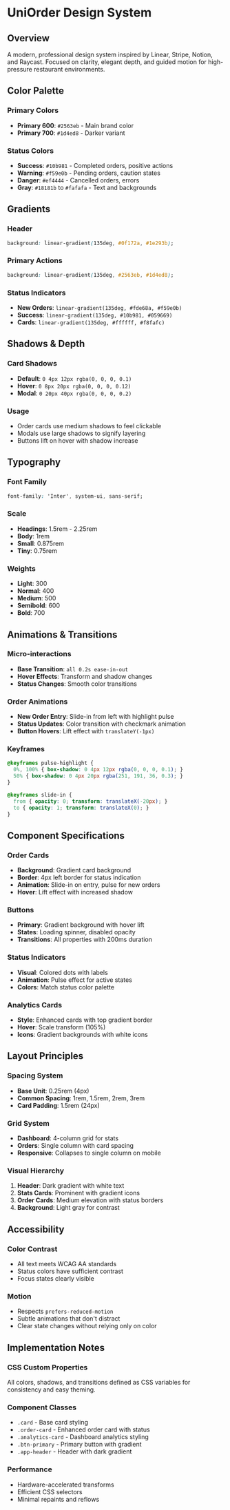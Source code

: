 # UniOrder Design System

## Overview
A modern, professional design system inspired by Linear, Stripe, Notion, and Raycast. Focused on clarity, elegant depth, and guided motion for high-pressure restaurant environments.

## Color Palette

### Primary Colors
- **Primary 600**: `#2563eb` - Main brand color
- **Primary 700**: `#1d4ed8` - Darker variant

### Status Colors
- **Success**: `#10b981` - Completed orders, positive actions
- **Warning**: `#f59e0b` - Pending orders, caution states
- **Danger**: `#ef4444` - Cancelled orders, errors
- **Gray**: `#18181b` to `#fafafa` - Text and backgrounds

## Gradients

### Header
```css
background: linear-gradient(135deg, #0f172a, #1e293b);
```

### Primary Actions
```css
background: linear-gradient(135deg, #2563eb, #1d4ed8);
```

### Status Indicators
- **New Orders**: `linear-gradient(135deg, #fde68a, #f59e0b)`
- **Success**: `linear-gradient(135deg, #10b981, #059669)`
- **Cards**: `linear-gradient(135deg, #ffffff, #f8fafc)`

## Shadows & Depth

### Card Shadows
- **Default**: `0 4px 12px rgba(0, 0, 0, 0.1)`
- **Hover**: `0 8px 20px rgba(0, 0, 0, 0.12)`
- **Modal**: `0 20px 40px rgba(0, 0, 0, 0.2)`

### Usage
- Order cards use medium shadows to feel clickable
- Modals use large shadows to signify layering
- Buttons lift on hover with shadow increase

## Typography

### Font Family
```css
font-family: 'Inter', system-ui, sans-serif;
```

### Scale
- **Headings**: 1.5rem - 2.25rem
- **Body**: 1rem
- **Small**: 0.875rem
- **Tiny**: 0.75rem

### Weights
- **Light**: 300
- **Normal**: 400
- **Medium**: 500
- **Semibold**: 600
- **Bold**: 700

## Animations & Transitions

### Micro-interactions
- **Base Transition**: `all 0.2s ease-in-out`
- **Hover Effects**: Transform and shadow changes
- **Status Changes**: Smooth color transitions

### Order Animations
- **New Order Entry**: Slide-in from left with highlight pulse
- **Status Updates**: Color transition with checkmark animation
- **Button Hovers**: Lift effect with `translateY(-1px)`

### Keyframes
```css
@keyframes pulse-highlight {
  0%, 100% { box-shadow: 0 4px 12px rgba(0, 0, 0, 0.1); }
  50% { box-shadow: 0 4px 20px rgba(251, 191, 36, 0.3); }
}

@keyframes slide-in {
  from { opacity: 0; transform: translateX(-20px); }
  to { opacity: 1; transform: translateX(0); }
}
```

## Component Specifications

### Order Cards
- **Background**: Gradient card background
- **Border**: 4px left border for status indication
- **Animation**: Slide-in on entry, pulse for new orders
- **Hover**: Lift effect with increased shadow

### Buttons
- **Primary**: Gradient background with hover lift
- **States**: Loading spinner, disabled opacity
- **Transitions**: All properties with 200ms duration

### Status Indicators
- **Visual**: Colored dots with labels
- **Animation**: Pulse effect for active states
- **Colors**: Match status color palette

### Analytics Cards
- **Style**: Enhanced cards with top gradient border
- **Hover**: Scale transform (105%)
- **Icons**: Gradient backgrounds with white icons

## Layout Principles

### Spacing System
- **Base Unit**: 0.25rem (4px)
- **Common Spacing**: 1rem, 1.5rem, 2rem, 3rem
- **Card Padding**: 1.5rem (24px)

### Grid System
- **Dashboard**: 4-column grid for stats
- **Orders**: Single column with card spacing
- **Responsive**: Collapses to single column on mobile

### Visual Hierarchy
1. **Header**: Dark gradient with white text
2. **Stats Cards**: Prominent with gradient icons
3. **Order Cards**: Medium elevation with status borders
4. **Background**: Light gray for contrast

## Accessibility

### Color Contrast
- All text meets WCAG AA standards
- Status colors have sufficient contrast
- Focus states clearly visible

### Motion
- Respects `prefers-reduced-motion`
- Subtle animations that don't distract
- Clear state changes without relying only on color

## Implementation Notes

### CSS Custom Properties
All colors, shadows, and transitions defined as CSS variables for consistency and easy theming.

### Component Classes
- `.card` - Base card styling
- `.order-card` - Enhanced order card with status
- `.analytics-card` - Dashboard analytics styling
- `.btn-primary` - Primary button with gradient
- `.app-header` - Header with dark gradient

### Performance
- Hardware-accelerated transforms
- Efficient CSS selectors
- Minimal repaints and reflows